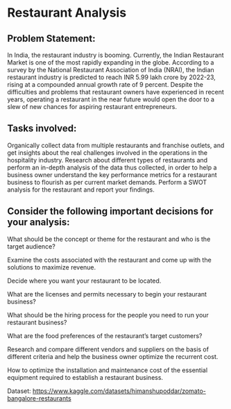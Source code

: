 # Restaurant Analysis

## Problem Statement:
In India, the restaurant industry is booming. Currently, the Indian Restaurant Market is one of the most rapidly expanding in the globe. According to a survey by the National Restaurant Association of India (NRAI), the Indian restaurant industry is predicted to reach INR 5.99 lakh crore by 2022-23, rising at a compounded annual growth rate of 9 percent. Despite the difficulties and problems that restaurant owners have experienced in recent years, operating a restaurant in the near future would open the door to a slew of new chances for aspiring restaurant entrepreneurs.

## Tasks involved:
Organically collect data from multiple restaurants and franchise outlets, and get insights about the real challenges involved in the operations in the hospitality industry. 
Research about different types of restaurants and perform an in-depth analysis of the data thus collected, in order to help a business owner understand the key performance metrics for a restaurant business to flourish as per current market demands.
Perform a SWOT analysis for the restaurant and report your findings.

## Consider the following important decisions for your analysis:
What should be the concept or theme for the restaurant and who is the target audience?

Examine the costs associated with the restaurant and come up with the solutions to maximize revenue.

Decide where you want your restaurant to be located.

What are the licenses and permits necessary to begin your restaurant business?

What should be the hiring process for the people you need to run your restaurant business?

What are the food preferences of the restaurant’s target customers?

Research and compare different vendors and suppliers on the basis of different criteria and help the business owner optimize the recurrent cost.

How to optimize the installation and maintenance cost of the essential equipment required to establish a restaurant business.

Dataset: https://www.kaggle.com/datasets/himanshupoddar/zomato-bangalore-restaurants
